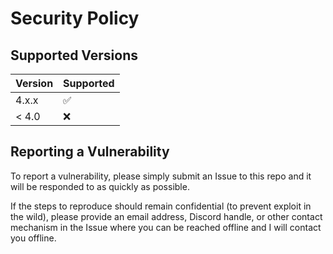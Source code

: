 # Security Policy

## Supported Versions


| Version | Supported          |
| ------- | ------------------ |
| 4.x.x   | :white_check_mark: |
| < 4.0   | :x:                |

## Reporting a Vulnerability

To report a vulnerability, please simply submit an Issue to this repo and it will be responded to as quickly as possible. 

If the steps to reproduce should remain confidential (to prevent exploit in the wild), please provide an email address, Discord handle, or other contact mechanism in the Issue where you can be reached offline and I will contact you offline.  
